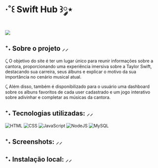 # ‧˚꒰ Swift Hub ꒱༘⋆

<img src="../SwiftHub/assets/images/swifthub-branco.png">

## ⁺˖ Sobre o projeto ⸝⸝

⤹ O objetivo do site é ter um lugar único para reunir informações sobre a cantora, proporcionando uma experiência imersiva sobre a Taylor Swift, destacando sua carreira, seus álbuns e explicar o motivo da sua importância no cenário musical atual. 

⤹ Além disso, também é disponibilizado para o usuário uma dashboard sobre os albuns favoritos de cada user cadastrado e um jogo interativo sobre adivinhar e completar as músicas da cantora. 

## ⁺˖ Tecnologias utilizadas: ⸝⸝

<div align="left">

![HTML](https://img.shields.io/badge/html-pink?style=for-the-badge&logo=html5&logoColor=black)
![CSS](https://img.shields.io/badge/css-pink?style=for-the-badge&logo=css3&logoColor=black)
![JavaScript](https://img.shields.io/badge/javascript-pink?style=for-the-badge&logo=javascript&logoColor=black)
![NodeJS](https://img.shields.io/badge/node.js-pink?style=for-the-badge&logo=node.js&logoColor=black)
![MySQL](https://img.shields.io/badge/MySQL-pink?style=for-the-badge&logo=mysql&logoColor=black)

</div>

## ⁺˖ Screenshots: ⸝⸝

## ⁺˖ Instalação local: ⸝⸝